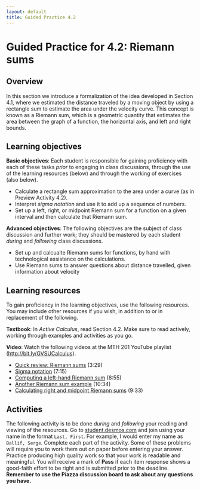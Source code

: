 ```yaml
---
layout: default
title: Guided Practice 4.2
---
```


# Guided Practice for 4.2: Riemann sums

## Overview

In this section we introduce a formalization of the idea developed in Section 4.1, where we estimated the distance traveled by a moving object by using a rectangle sum to estimate the area under the velocity curve. This concept is known as a Riemann sum, which is a geometric quantity that estimates the area between the graph of a function, the horizontal axis, and left and right bounds.


## Learning objectives

__Basic objectives__: Each student is responsible for gaining proficiency with each of these tasks _prior_ to engaging in class discussions, through the use of the learning resources (below) and through the working of exercises (also below). 

- Calculate a rectangle sum approximation to the area under a curve (as in Preview Activity 4.2). 
- Interpret *sigma notation* and use it to add up a sequence of numbers. 
- Set up a left, right, or midpoint Riemann sum for a function on a given interval and then calculate that Riemann sum. 

__Advanced objectives__: The following objectives are the subject of class discussion and further work; they should be mastered by each student _during_ and _following_ class discussions. 

- Set up and calcualte Riemann sums for functions, by hand with technological assistance on the calculations.
- Use Riemann sums to answer questions about distance travelled, given information about velocity 

## Learning resources 

To gain proficiency in the learning objectives, use the following resources. You may include other resources if you wish, in addition to or in replacement of the following. 

__Textbook__: In _Active Calculus_, read Section 4.2. Make sure to read actively, working through examples and activities as you go. 

__Video__: Watch the following videos at the MTH 201 YouTube playlist (http://bit.ly/GVSUCalculus). 

- [Quick review: Riemann sums](http://www.youtube.com/watch?v=oUZdflwDse0&list=PL9bIjQJDwfGuXQHuS5Jkmum_CFILoCZX-&index=79) (3:29)
- [Sigma notation](http://www.youtube.com/watch?v=Eq-DCz52Ozs&list=PL9bIjQJDwfGuXQHuS5Jkmum_CFILoCZX-&index=80) (7:15)
- [Computing a left-hand Riemann sum](http://www.youtube.com/watch?v=yVZX0YRRTvA&list=PL9bIjQJDwfGuXQHuS5Jkmum_CFILoCZX-&index=81) (8:55)
- [Another Riemann sum example](http://www.youtube.com/watch?v=FvhD3BblfvI&list=PL9bIjQJDwfGuXQHuS5Jkmum_CFILoCZX-&index=82) (10:34)
- [Calculating right and midpoint Riemann sums](http://www.youtube.com/watch?v=zl02nRV4Ui4&list=PL9bIjQJDwfGuXQHuS5Jkmum_CFILoCZX-&index=83) (9:33) 


## Activities

The following activity is to be done _during_ and _following_ your reading and viewing of the resources. Go to [student.desmos.com](https://student.desmos.com/?prepopulateCode=BJTHP) and join using your name in the format `Last, First`. For example, I would enter my name as `Ballif, Serge`. Complete each part of the activity. Some of these problems will require you to work them out on paper before entering your answer. Practice producing high quality work so that your work is readable and meaningful. You will receive a mark of __Pass__ if each item response shows a good-faith effort to be right and is submitted prior to the deadline. __Remember to use the Piazza discussion board to ask about any questions you have.__
